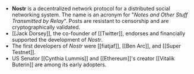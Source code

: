 - **Nostr** is a decentralized network protocol for a distributed social networking system. The name is an acronym for "*Notes and Other Stuff Transmitted by Relay*". Posts are resistant to censorship and are cryptographically validated.
- [[Jack Dorsey]], the co-founder of [[Twitter]], endorses and financially supported the development of *Nostr*.
- The first developers of *Nostr* were [[fiatjaf]], [[Ben Arc]], and [[Super Testnet]].
- US Senator [[Cynthia Lummis]] and [[Ethereum]]'s creator [[Vitalik Buterin]] are among its early adopters.